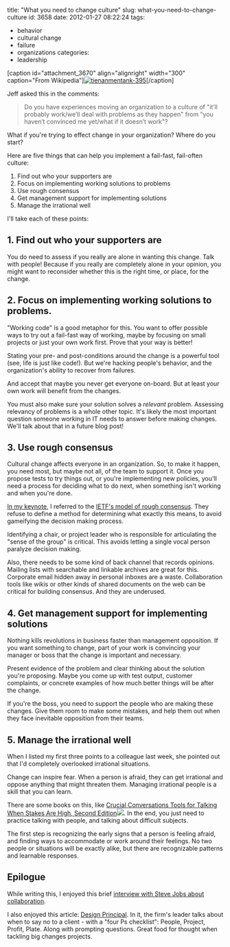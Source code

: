 title: "What you need to change culture"
slug: what-you-need-to-change-culture
id: 3658
date: 2012-01-27 08:22:24
tags: 
- behavior
- cultural change
- failure
- organizations
categories: 
- leadership

[caption id="attachment_3670" align="alignright" width="300" caption="From Wikipedia"][![](http://www.chesnok.com/daily/wp-content/uploads/2012/01/tienanmentank-395-300x177.jpg "tienanmentank-395")](http://www.chesnok.com/daily/wp-content/uploads/2012/01/tienanmentank-395.jpg)[/caption]

Jeff asked this in the comments: 

> Do you have experiences moving an organization to a culture of "it’ll probably work/we’ll deal with problems as they happen" from "you haven’t convinced me yet/what if it doesn’t work"?

What if you're trying to effect change in your organization? Where do you start? 
<!--more-->
Here are five things that can help you implement a fail-fast, fail-often culture: 

1.  Find out who your supporters are
2.  Focus on implementing working solutions to problems
3.  Use rough consensus
4.  Get management support for implementing solutions
5.  Manage the irrational well

I'll take each of these points: 

## 1\. Find out who your supporters are

You do need to assess if you really are alone in wanting this change. Talk with people! Because if you really are completely alone in your opinion, you might want to reconsider whether this is the right time, or place, for the change.

## 2\. Focus on implementing working solutions to problems.

"Working code" is a good metaphor for this. You want to offer possible ways to try out a fail-fast way of working, maybe by focusing on small projects or just your own work first. Prove that your way is better!

Stating your pre- and post-conditions around the change is a powerful tool (see, life is just like code!). But we're hacking people's behavior, and the organization's ability to recover from failures.

And accept that maybe you never get everyone on-board. But at least your own work will benefit from the changes.

You must also make sure your solution solves a _relevant_ problem. Assessing relevancy of problems is a whole other topic. It's likely the most important question someone working in IT needs to answer before making changes. We'll talk about that in a future blog post!

## 3\. Use rough consensus

Cultural change affects everyone in an organization. So, to make it happen, you need most, but maybe not all, of the team to support it. Once you propose tests to try things out, or you're implementing new policies, you'll need a process for deciding what to do next, when something isn't working and when you're done.

[In my keynote](http://www.chesnok.com/daily/2012/01/22/im-keynoting-today-at-scale10x/), I referred to the [IETF's model of rough consensus](http://en.wikipedia.org/wiki/Consensus_decision-making#IETF_rough_consensus_model). They refuse to define a method for determining what exactly this means, to avoid gameifying the decision making process.

Identifying a chair, or project leader who is responsible for articulating the "sense of the group" is critical. This avoids letting a single vocal person paralyze decision making.

Also, there needs to be some kind of back channel that records opinions. Mailing lists with searchable and linkable archives are great for this. Corporate email hidden away in personal inboxes are a waste. Collaboration tools like wikis or other kinds of shared documents on the web can be critical for building consensus. And they are underused.

## 4\. Get management support for implementing solutions

Nothing kills revolutions in business faster than management opposition. If you want something to change, part of your work is convincing your manager or boss that the change is important and necessary. 

Present evidence of the problem and clear thinking about the solution you're proposing. Maybe you come up with test output, customer complaints, or concrete examples of how much better things will be after the change. 

If you're the boss, you need to support the people who are making these changes. Give them room to make some mistakes, and help them out when they face inevitable opposition from their teams.

## 5\. Manage the irrational well

When I listed my first three points to a colleague last week, she pointed out that I'd completely overlooked irrational situations. 

Change can inspire fear. When a person is afraid, they can get irrational and oppose anything that might threaten them. Managing irrational people is a skill that you can learn. 

There are some books on this, like [Crucial Conversations Tools for Talking When Stakes Are High, Second Edition](http://www.amazon.com/gp/product/0071771328/ref=as_li_qf_sp_asin_tl?ie=UTF8&tag=tendthegard-20&linkCode=as2&camp=1789&creative=9325&creativeASIN=0071771328)![](http://www.assoc-amazon.com/e/ir?t=tendthegard-20&l=as2&o=1&a=0071771328). In the end, you just need to practice talking with people, and talking about difficult subjects.

The first step is recognizing the early signs that a person is feeling afraid, and finding ways to accommodate or work around their feelings. No two people or situations will be exactly alike, but there are recognizable patterns and learnable responses.

## Epilogue

While writing this, I enjoyed this brief [interview with Steve Jobs about collaboration](http://www.neboagency.com/blog/real-artists-ship-great-collaborate-way/).

I also enjoyed this article: [Design Principal](http://www.fastcompany.com/node/41442/print "Design Principal"). In it, the firm's leader talks about when to say no to a client - with a "four Ps checklist": People, Project, Profit, Plate. Along with prompting questions. Great food for thought when tackling big changes projects. 
